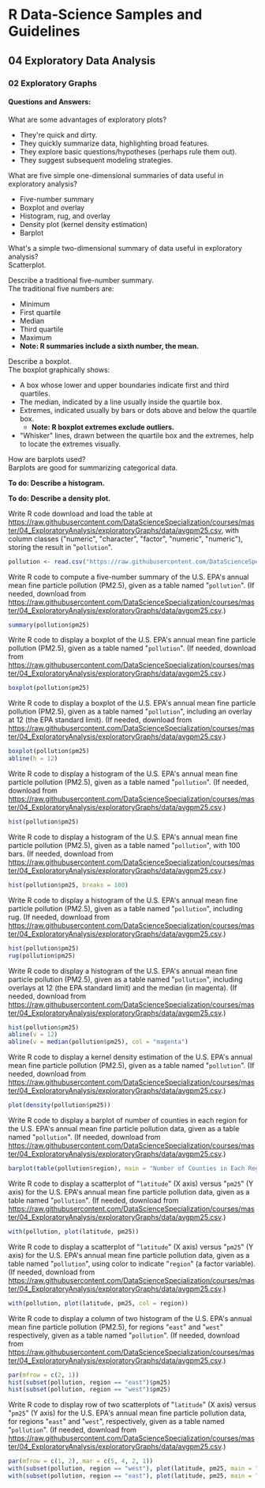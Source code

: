 # R Data-Science Samples and Guidelines
## 04 Exploratory Data Analysis
### 02 Exploratory Graphs
#### Questions and Answers:

What are some advantages of exploratory plots?
- They're quick and dirty.
- They quickly summarize data, highlighting broad features.
- They explore basic questions/hypotheses (perhaps rule them out).
- They suggest subsequent modeling strategies.

What are five simple one-dimensional summaries of data useful in exploratory analysis?  
- Five-number summary
- Boxplot and overlay
- Histogram, rug, and overlay
- Density plot (kernel density estimation)
- Barplot

What's a simple two-dimensional summary of data useful in exploratory analysis?  
Scatterplot.

Describe a traditional five-number summary.  
The traditional five numbers are:
- Minimum
- First quartile
- Median
- Third quartile
- Maximum
- **Note: R summaries include a sixth number, the mean.**

Describe a boxplot.  
The boxplot graphically shows:
- A box whose lower and upper boundaries indicate first and third quartiles.
- The median, indicated by a line usually inside the quartile box.
- Extremes, indicated usually by bars or dots above and below the quartile box.
  - **Note: R boxplot extremes exclude outliers.**
- "Whisker" lines, drawn between the quartile box and the extremes, help to locate the extremes visually.

How are barplots used?  
Barplots are good for summarizing categorical data.

**To do: Describe a histogram.**

**To do: Describe a density plot.**

Write R code download and load the table at https://raw.githubusercontent.com/DataScienceSpecialization/courses/master/04_ExploratoryAnalysis/exploratoryGraphs/data/avgpm25.csv, with column classes ("numeric", "character", "factor", "numeric", "numeric"), storing the result in "`pollution`".  
```r
pollution <- read.csv("https://raw.githubusercontent.com/DataScienceSpecialization/courses/master/04_ExploratoryAnalysis/exploratoryGraphs/data/avgpm25.csv", colClasses = c("numeric", "character", "factor", "numeric", "numeric"))
```

Write R code to compute a five-number summary of the U.S. EPA's annual mean fine particle pollution (PM2.5), given as a table named "`pollution`". (If needed, download from https://raw.githubusercontent.com/DataScienceSpecialization/courses/master/04_ExploratoryAnalysis/exploratoryGraphs/data/avgpm25.csv.)  
```r
summary(pollution$pm25)
```

Write R code to display a boxplot of the U.S. EPA's annual mean fine particle pollution (PM2.5), given as a table named "`pollution`". (If needed, download from https://raw.githubusercontent.com/DataScienceSpecialization/courses/master/04_ExploratoryAnalysis/exploratoryGraphs/data/avgpm25.csv.)  
```r
boxplot(pollution$pm25)
```

Write R code to display a boxplot of the U.S. EPA's annual mean fine particle pollution (PM2.5), given as a table named "`pollution`", including an overlay at 12 (the EPA standard limit). (If needed, download from https://raw.githubusercontent.com/DataScienceSpecialization/courses/master/04_ExploratoryAnalysis/exploratoryGraphs/data/avgpm25.csv.)  
```r
boxplot(pollution$pm25)
abline(h = 12)
```

Write R code to display a histogram of the U.S. EPA's annual mean fine particle pollution (PM2.5), given as a table named "`pollution`". (If needed, download from https://raw.githubusercontent.com/DataScienceSpecialization/courses/master/04_ExploratoryAnalysis/exploratoryGraphs/data/avgpm25.csv.)  
```r
hist(pollution$pm25)
```

Write R code to display a histogram of the U.S. EPA's annual mean fine particle pollution (PM2.5), given as a table named "`pollution`", with 100 bars. (If needed, download from https://raw.githubusercontent.com/DataScienceSpecialization/courses/master/04_ExploratoryAnalysis/exploratoryGraphs/data/avgpm25.csv.)  
```r
hist(pollution$pm25, breaks = 100)
```

Write R code to display a histogram of the U.S. EPA's annual mean fine particle pollution (PM2.5), given as a table named "`pollution`", including rug. (If needed, download from https://raw.githubusercontent.com/DataScienceSpecialization/courses/master/04_ExploratoryAnalysis/exploratoryGraphs/data/avgpm25.csv.)  
```r
hist(pollution$pm25)
rug(pollution$pm25)
```

Write R code to display a histogram of the U.S. EPA's annual mean fine particle pollution (PM2.5), given as a table named "`pollution`", including overlays at 12 (the EPA standard limit) and the median (in magenta). (If needed, download from https://raw.githubusercontent.com/DataScienceSpecialization/courses/master/04_ExploratoryAnalysis/exploratoryGraphs/data/avgpm25.csv.)  
```r
hist(pollution$pm25)
abline(v = 12)
abline(v = median(pollution$pm25), col = "magenta")
```

Write R code to display a kernel density estimation of the U.S. EPA's annual mean fine particle pollution (PM2.5), given as a table named "`pollution`". (If needed, download from https://raw.githubusercontent.com/DataScienceSpecialization/courses/master/04_ExploratoryAnalysis/exploratoryGraphs/data/avgpm25.csv.)  
```r
plot(density(pollution$pm25))
```

Write R code to display a barplot of number of counties in each region for the U.S. EPA's annual mean fine particle pollution data, given as a table named "`pollution`". (If needed, download from https://raw.githubusercontent.com/DataScienceSpecialization/courses/master/04_ExploratoryAnalysis/exploratoryGraphs/data/avgpm25.csv.)  
```r
barplot(table(pollution$region), main = "Number of Counties in Each Region")
```

Write R code to display a scatterplot of "`latitude`" (X axis) versus "`pm25`" (Y axis) for the U.S. EPA's annual mean fine particle pollution data, given as a table named "`pollution`". (If needed, download from https://raw.githubusercontent.com/DataScienceSpecialization/courses/master/04_ExploratoryAnalysis/exploratoryGraphs/data/avgpm25.csv.)  
```r
with(pollution, plot(latitude, pm25))
```

Write R code to display a scatterplot of "`latitude`" (X axis) versus "`pm25`" (Y axis) for the U.S. EPA's annual mean fine particle pollution data, given as a table named "`pollution`", using color to indicate "`region`" (a factor variable). (If needed, download from https://raw.githubusercontent.com/DataScienceSpecialization/courses/master/04_ExploratoryAnalysis/exploratoryGraphs/data/avgpm25.csv.)  
```r
with(pollution, plot(latitude, pm25, col = region))
```

Write R code to display a column of two histogram of the U.S. EPA's annual mean fine particle pollution (PM2.5), for regions "`east`" and "`west`" respectively, given as a table named "`pollution`". (If needed, download from https://raw.githubusercontent.com/DataScienceSpecialization/courses/master/04_ExploratoryAnalysis/exploratoryGraphs/data/avgpm25.csv.)  
```r
par(mfrow = c(2, 1))
hist(subset(pollution, region == "east")$pm25)
hist(subset(pollution, region == "west")$pm25)
```

Write R code to display row of two scatterplots of "`latitude`" (X axis) versus "`pm25`" (Y axis) for the U.S. EPA's annual mean fine particle pollution data, for regions "`east`" and "`west`", respectively, given as a table named "`pollution`". (If needed, download from https://raw.githubusercontent.com/DataScienceSpecialization/courses/master/04_ExploratoryAnalysis/exploratoryGraphs/data/avgpm25.csv.)  
```r
par(mfrow = c(1, 2), mar = c(5, 4, 2, 1))
with(subset(pollution, region == "west"), plot(latitude, pm25, main = "West"))
with(subset(pollution, region == "east"), plot(latitude, pm25, main = "East"))
```
